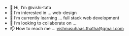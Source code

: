 - 👋 Hi, I’m @vishi-tata
- 👀 I’m interested in ... web-design
- 🌱 I’m currently learning ... full stack web development
- 💞️ I’m looking to collaborate on ...
- 📫 How to reach me ... vishnusuhaas.thatha@gmail.com  

<!---
vishi-tata/vishi-tata is a ✨ special ✨ repository because its `README.md` (this file) appears on your GitHub profile.
You can click the Preview link to take a look at your changes.
--->
